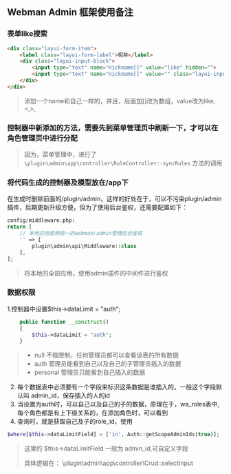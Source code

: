 ## Webman Admin 框架使用备注
### 表单like搜索
```html
<div class="layui-form-item">
    <label class="layui-form-label">昵称</label>
    <div class="layui-input-block">
        <input type="text" name="nickname[]" value="like" hidden="">
        <input type="text" name="nickname[]" value="" class="layui-input">
    </div>
</div>
```
> 添加一个name和自己一样的，并且，后面加[]改为数组，value改为like,<,>,
> 

### 控制器中新添加的方法，需要先到菜单管理页中刷新一下，才可以在角色管理页中进行分配
> 因为，菜单管理中，进行了 `\plugin\admin\app\controller\RuleController::syncRules` 方法的调用

### 将代码生成的控制器及模型放在/app下
在生成时删除前面的/plugin/admin，这样的好处在于，可以不污染plugin/admin插件，后期更新升级方便，但为了使用后台鉴权，还需要配置如下：
```php
config/middleware.php:
return [
    // 本地应用使用统一的webman/admin管理后台鉴权
    '' => [
        plugin\admin\api\Middleware::class
    ],
];
```
> 将本地的全部应用，使用admin插件的中间件进行鉴权


### 数据权限
1.控制器中设置$this->dataLimit = "auth";
```php
    public function __construct()
    {
        $this->dataLimit = "auth";
    }
```
> * null 不做限制，任何管理员都可以查看该表的所有数据
> * auth 管理员能看到自己以及自己的子管理员插入的数据
> * personal 管理员只能看到自己插入的数据

2. 每个数据表中必须要有一个字段来标识这条数据是谁插入的，一般这个字段默认叫 admin_id，保存插入的人的id
3. 当设置为auth时，可以自己以及自己的子的数据，原理在于，wa_roles表中,每个角色都是有上下级关系的，在添加角色时，可以看到
4. 查询时，就是获取自己及子的role_id，使用

```php
$where[$this->dataLimitField] = ['in', Auth::getScopeAdminIds(true)];

```
> 这里的 $this->dataLimitField 一般为 admin_id,可自定义字段
>
> 具体逻辑在：
\plugin\admin\app\controller\Crud::selectInput
